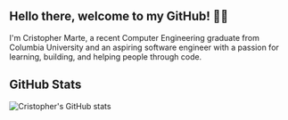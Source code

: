 ## Hello there, welcome to my GitHub! 👨‍💻

I'm Cristopher Marte, a recent Computer Engineering graduate from Columbia University and an aspiring software engineer with a passion for learning, building, and helping people through code.

## GitHub Stats
![Cristopher's GitHub stats](https://github-readme-stats.vercel.app/api?username=cmartema&show_icons=true&theme=transparent)